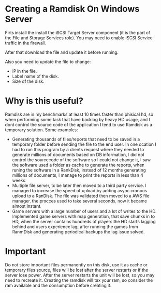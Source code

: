 # Creating a Ramdisk On Windows Server

Firts install the install the iSCSI Target Server component (it is the part of the File and Storage Services role).
You may need to enable iSCSI Service traffic in the firewall.

After that download the file and update it before running.

Also you need to update the file to change:
 - IP in the file.
 - Label name of the disk.
 - Size of the disk.


# Why is this useful?

Ramdisk are in my benchmarks at least 10 times faster than phisical hd, so when performing some task that have backlog by heavy HD usage, and I dont control the source code of the application I tend to use Ramdisk as a temporary solution. Some examples:
- Generating thousands of files/reports that need to be saved in a temporary folder before sending the file to the end user. In one ocation I had to run this program by a clients request where they needed to generate millions of documents based on DB information, I did not control the sourcecode of the software so I could not change it, I saw the software used a folder as cache to generate the reports, when runing the software in a RankDisk, instead of 12 months generating millions of documents, I manage to print the reports in less than 4 weeks.
- Multiple file server, to be later then moved to a third party service. I managed to increase the speed of upload by adding async cronous upload to a RanDisk. The file was validated then moved to a AWS file manager, the procces used to take several seconds, now it became almost instant.
- Game servers with a large number of users and a lot of writes to the HD. Implemented game servers with map generation, that save chunks in to HD, when the server contains hundreds of players the HD starts lagging behind and users experience lag, after running the games from RanmDisk and generating periodical backups the lag issue solved.

# Important

Do not store important files permanently on this disk, use it as cache or temporary files source, files will be lost after the server restarts or if the server lose power.
After the server restarts the unit will be lost, so you may need to recreate it.
Creating the ramdisk will tax your ram, so consider the ram available and the consumption before creating it.

